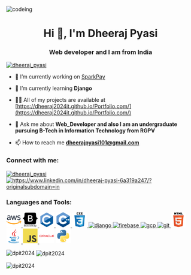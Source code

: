 
<span align="center"><img src="https://www.sevenstarwebsolutions.com/wp-content/themes/sevenstar/img/banner-bg.gif" alt="codeing" width="1020px" height="300px"></span>
<h1 align="center">Hi 👋, I'm Dheeraj Pyasi</h1>
<h3 align="center">Web developer and I am from India</h3>
<p align="left"> <a href="https://twitter.com/dheeraj_pyasi" target="blank"><img src="https://img.shields.io/twitter/follow/dheeraj_pyasi?logo=twitter&style=for-the-badge" alt="dheeraj_pyasi" /></a> </p>

- 🔭 I’m currently working on [SparkPay](https://dheeraj2024it.github.io/SparkPay/)

- 🌱 I’m currently learning **Django**

- 👨‍💻 All of my projects are available at [https://dheeraj2024it.github.io/Portfolio.com/](https://dheeraj2024it.github.io/Portfolio.com/)

- 💬 Ask me about **Web_Developer and also I am an undergraduate pursuing B-Tech in Information Technology from RGPV**

- 📫 How to reach me **dheerajpyasi101@gmail.com**

<h3 align="left">Connect with me:</h3>
<p align="left">
<a href="https://twitter.com/dheeraj_pyasi" target="blank"><img align="center" src="https://raw.githubusercontent.com/rahuldkjain/github-profile-readme-generator/master/src/images/icons/Social/twitter.svg" alt="dheeraj_pyasi" height="30" width="40" /></a>
<a href="https://linkedin.com/in/https://www.linkedin.com/in/dheeraj-pyasi-6a319a247/?originalsubdomain=in" target="blank"><img align="center" src="https://raw.githubusercontent.com/rahuldkjain/github-profile-readme-generator/master/src/images/icons/Social/linked-in-alt.svg" alt="https://www.linkedin.com/in/dheeraj-pyasi-6a319a247/?originalsubdomain=in" height="30" width="40" /></a>
</p>

<h3 align="left">Languages and Tools:</h3>
<p align="left"> <a href="https://aws.amazon.com" target="_blank" rel="noreferrer"> <img src="https://raw.githubusercontent.com/devicons/devicon/master/icons/amazonwebservices/amazonwebservices-original-wordmark.svg" alt="aws" width="40" height="40"/> </a> <a href="https://getbootstrap.com" target="_blank" rel="noreferrer"> <img src="https://raw.githubusercontent.com/devicons/devicon/master/icons/bootstrap/bootstrap-plain-wordmark.svg" alt="bootstrap" width="40" height="40"/> </a> <a href="https://www.cprogramming.com/" target="_blank" rel="noreferrer"> <img src="https://raw.githubusercontent.com/devicons/devicon/master/icons/c/c-original.svg" alt="c" width="40" height="40"/> </a> <a href="https://www.w3schools.com/cpp/" target="_blank" rel="noreferrer"> <img src="https://raw.githubusercontent.com/devicons/devicon/master/icons/cplusplus/cplusplus-original.svg" alt="cplusplus" width="40" height="40"/> </a> <a href="https://www.w3schools.com/css/" target="_blank" rel="noreferrer"> <img src="https://raw.githubusercontent.com/devicons/devicon/master/icons/css3/css3-original-wordmark.svg" alt="css3" width="40" height="40"/> </a> <a href="https://www.djangoproject.com/" target="_blank" rel="noreferrer"> <img src="https://cdn.worldvectorlogo.com/logos/django.svg" alt="django" width="40" height="40"/> </a> <a href="https://firebase.google.com/" target="_blank" rel="noreferrer"> <img src="https://www.vectorlogo.zone/logos/firebase/firebase-icon.svg" alt="firebase" width="40" height="40"/> </a> <a href="https://cloud.google.com" target="_blank" rel="noreferrer"> <img src="https://www.vectorlogo.zone/logos/google_cloud/google_cloud-icon.svg" alt="gcp" width="40" height="40"/> </a> <a href="https://git-scm.com/" target="_blank" rel="noreferrer"> <img src="https://www.vectorlogo.zone/logos/git-scm/git-scm-icon.svg" alt="git" width="40" height="40"/> </a> <a href="https://www.w3.org/html/" target="_blank" rel="noreferrer"> <img src="https://raw.githubusercontent.com/devicons/devicon/master/icons/html5/html5-original-wordmark.svg" alt="html5" width="40" height="40"/> </a> <a href="https://www.java.com" target="_blank" rel="noreferrer"> <img src="https://raw.githubusercontent.com/devicons/devicon/master/icons/java/java-original.svg" alt="java" width="40" height="40"/> </a> <a href="https://developer.mozilla.org/en-US/docs/Web/JavaScript" target="_blank" rel="noreferrer"> <img src="https://raw.githubusercontent.com/devicons/devicon/master/icons/javascript/javascript-original.svg" alt="javascript" width="40" height="40"/> </a><img src="https://raw.githubusercontent.com/devicons/devicon/master/icons/oracle/oracle-original.svg" alt="oracle" width="40" height="40"/> </a> <a href="https://www.python.org" target="_blank" rel="noreferrer"> <img src="https://raw.githubusercontent.com/devicons/devicon/master/icons/python/python-original.svg" alt="python" width="40" height="40"/> </a> </p>

<p><img align="left" src="https://github-readme-stats.vercel.app/api/top-langs?username=dpit2024&show_icons=true&locale=en&layout=compact" alt="dpit2024" /></p>

<p>&nbsp;<img align="center" src="https://github-readme-stats.vercel.app/api?username=dpit2024&show_icons=true&locale=en" alt="dpit2024" /></p>

<p><img align="center" src="https://github-readme-streak-stats.herokuapp.com/?user=dpit2024&" alt="dpit2024" /></p>
